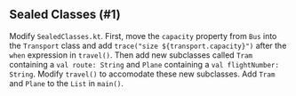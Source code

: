 ## Sealed Classes (#1)

Modify `SealedClasses.kt`. First, move the `capacity` property from `Bus` into
the `Transport` class and add `trace("size ${transport.capacity}")` after the
`when` expression in `travel()`. Then add new subclasses called `Tram`
containing a `val route: String` and `Plane` containing a `val flightNumber:
String`. Modify `travel()` to accomodate these new subclasses. Add `Tram` and
`Plane` to the `List` in `main()`.
